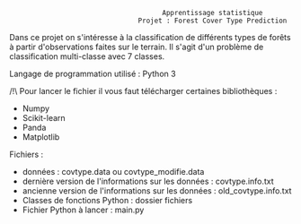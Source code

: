                                           Apprentissage statistique 
                                    Projet : Forest Cover Type Prediction 

Dans ce projet on s'intéresse à la classification de différents types de forêts à partir d'observations faites sur le terrain. Il s'agit d'un problème de classification multi-classe avec 7 classes. 

Langage de programmation utilisé : Python 3

/!\ Pour lancer le fichier il vous faut télécharger certaines bibliothèques : 
- Numpy
- Scikit-learn
- Panda 
- Matplotlib 


Fichiers : 

- données : covtype.data ou covtype_modifie.data
- dernière version de l'informations sur les données : covtype.info.txt
- ancienne version de l'informations sur les données : old_covtype.info.txt
- Classes de fonctions Python : dossier fichiers
- Fichier Python à lancer : main.py


